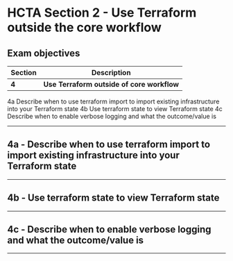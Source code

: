 # HCTA Section 2 - Use Terraform outside the core workflow

## Exam objectives

Section | Description |
------- | ----------- |  
**4**	| **Use Terraform outside of core workflow**
4a	Describe when to use terraform import to import existing infrastructure into your Terraform state
4b	Use terraform state to view Terraform state
4c	Describe when to enable verbose logging and what the outcome/value is

---  

## 4a - Describe when to use terraform import to import existing infrastructure into your Terraform state

---  

## 4b - Use terraform state to view Terraform state

---  

## 4c - Describe when to enable verbose logging and what the outcome/value is

---  
